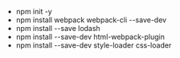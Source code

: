 - npm init -y
- npm install webpack webpack-cli --save-dev
- npm install --save lodash
- npm install --save-dev html-webpack-plugin
- npm install --save-dev style-loader css-loader
